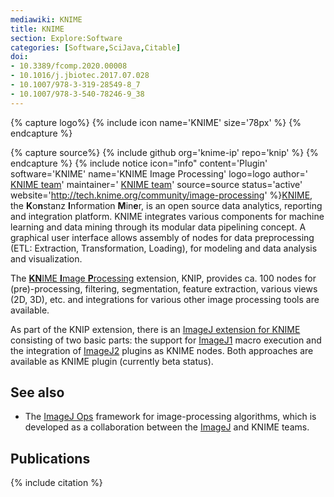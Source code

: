```yaml
---
mediawiki: KNIME
title: KNIME
section: Explore:Software
categories: [Software,SciJava,Citable]
doi:
- 10.3389/fcomp.2020.00008
- 10.1016/j.jbiotec.2017.07.028
- 10.1007/978-3-319-28549-8_7
- 10.1007/978-3-540-78246-9_38
---
```



{% capture logo%}
{% include icon name='KNIME' size='78px' %}
{% endcapture %}

{% capture source%}
{% include github org='knime-ip' repo='knip' %}
{% endcapture %}
{% include notice icon="info" content='Plugin' software='KNIME' name='KNIME Image Processing' logo=logo author=' [KNIME team](http://www.knime.org/team)' maintainer=' [KNIME team](http://www.knime.org/team)' source=source status='active' website='http://tech.knime.org/community/image-processing' %}[KNIME](http://knime.org/), the **K**o**n**stanz **I**nformation **M**in**e**r, is an open source data analytics, reporting and integration platform. KNIME integrates various components for machine learning and data mining through its modular data pipelining concept. A graphical user interface allows assembly of nodes for data preprocessing (ETL: Extraction, Transformation, Loading), for modeling and data analysis and visualization.

The [**KN**IME **I**mage **P**rocessing](http://tech.knime.org/community/image-processing) extension, KNIP, provides ca. 100 nodes for (pre)-processing, filtering, segmentation, feature extraction, various views (2D, 3D), etc. and integrations for various other image processing tools are available.

As part of the KNIP extension, there is an [ImageJ extension for KNIME](http://tech.knime.org/community/imagej) consisting of two basic parts: the support for [ImageJ1](/software/imagej1) macro execution and the integration of [ImageJ2](/software/imagej2) plugins as KNIME nodes. Both approaches are available as KNIME plugin (currently beta status).

## See also

-   The [ImageJ Ops](/libs/imagej-ops) framework for image-processing algorithms, which is developed as a collaboration between the [ImageJ](/software/imagej) and KNIME teams.

## Publications

{% include citation %}
